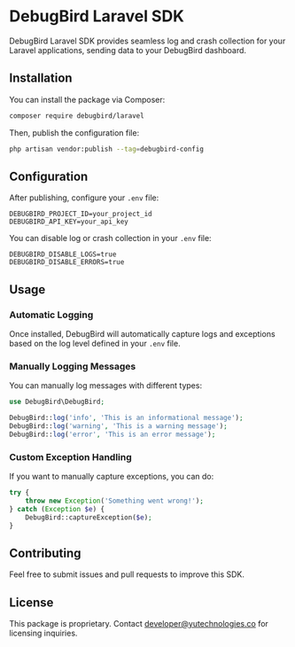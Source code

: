 # DebugBird Laravel SDK

DebugBird Laravel SDK provides seamless log and crash collection for your Laravel applications, sending data to your DebugBird dashboard.

## Installation

You can install the package via Composer:

```sh
composer require debugbird/laravel
```

Then, publish the configuration file:

```sh
php artisan vendor:publish --tag=debugbird-config
```

## Configuration

After publishing, configure your `.env` file:

```env
DEBUGBIRD_PROJECT_ID=your_project_id
DEBUGBIRD_API_KEY=your_api_key
```

You can disable log or crash collection in your `.env` file:

```env
DEBUGBIRD_DISABLE_LOGS=true
DEBUGBIRD_DISABLE_ERRORS=true
```

## Usage

### Automatic Logging

Once installed, DebugBird will automatically capture logs and exceptions based on the log level defined in your `.env` file.

### Manually Logging Messages

You can manually log messages with different types:

```php
use DebugBird\DebugBird;

DebugBird::log('info', 'This is an informational message');
DebugBird::log('warning', 'This is a warning message');
DebugBird::log('error', 'This is an error message');
```

### Custom Exception Handling

If you want to manually capture exceptions, you can do:

```php
try {
    throw new Exception('Something went wrong!');
} catch (Exception $e) {
    DebugBird::captureException($e);
}
```

## Contributing

Feel free to submit issues and pull requests to improve this SDK.

## License

This package is proprietary. Contact [developer@yutechnologies.co](mailto:developer@yutechnologies.co) for licensing inquiries.
